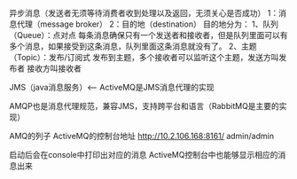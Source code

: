 异步消息（发送者无须等待消费者收到处理以及返回，无须关心是否成功）
1：消息代理（message broker）
2：目的地（destination）
目的地分为：
1、队列（Queue）：点对点        每条消息确保只有一个发送者和接收者，但是队列里面可以有多个消息，如果接受到这条消息，队列里面这条消息就没有了。
2、主题（Topic）：发布/订阅式    发布到主题，多个接收者可以监听这个主题，发送方叫发布者   接收方叫接收者



JMS（java消息服务）<-- ActiveMQ是JMS消息代理的实现

AMQP也是消息代理规范，兼容JMS，支持跨平台和语言（RabbitMQ是主要的实现）


AMQ的列子
ActiveMQ的控制台地址
http://10.2.106.168:8161/  admin/admin

启动后会在console中打印出对应的消息
ActiveMQ控制台中也能够显示相应的消息出来
